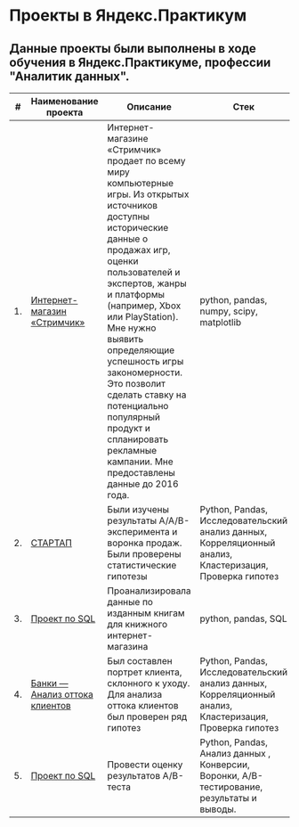 # Проекты в Яндекс.Практикум
## Данные проекты были выполнены в ходе обучения в Яндекс.Практикуме, профессии "Аналитик данных".

| #    | Наименование проекта | Описание | Стек       
| ---- | ----------- | ------ | ---------|
| 1.   | [Интернет-магазин «Стримчик»](https://github.com/ishunkinsa/yandex_practicum_DA/tree/main/yandex_practicum_da_project_1) | Интернет-магазине «Стримчик» продает по всему миру компьютерные игры. Из открытых источников доступны исторические данные о продажах игр, оценки пользователей и экспертов, жанры и платформы (например, Xbox или PlayStation). Мне нужно выявить определяющие успешность игры закономерности. Это позволит сделать ставку на потенциально популярный продукт и спланировать рекламные кампании. Мне предоставлены данные до 2016 года. | python, pandas, numpy, scipy, matplotlib       |
| 2.   | [СТАРТАП](https://github.com/ishunkinsa/yandex_practicum_DA/tree/main/yandex_practicum_da_project_2) | Были изучены результаты A/A/B-эксперимента и воронка продаж. Были проверены статистические гипотезы| Python, Pandas, Исследовательский анализ данных, Корреляционный анализ, Кластеризация, Проверка гипотез |
| 3.   | [Проект по SQL](https://github.com/ishunkinsa/yandex_practicum_DA/tree/main/yandex_practicum_final_SQL) | Проанализировала данные по изданным книгам для книжного интернет-магазина | python, pandas, SQL |
 | 4.   | [Банки — Анализ оттока клиентов](https://github.com/ishunkinsa/yandex_practicum_DA/tree/main/yandex_practicum_final_project) | Был составлен портрет клиента, склонного к уходу. Для анализа оттока клиентов был проверен ряд гипотез| Python, Pandas, Исследовательский анализ данных, Корреляционный анализ, Кластеризация, Проверка гипотез |
| 5.   | [Проект по SQL](https://github.com/ishunkinsa/yandex_practicum_DA/tree/main/yandex_practicum_final_project_a-b-testing) | Провести оценку результатов A/B-теста | Python, Pandas, Анализ данных , Конверсии, Воронки, A/B-тестирование, результаты и выводы. |
